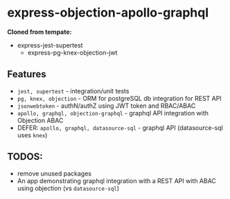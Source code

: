 # express-objection-apollo-graphql

**Cloned from tempate:**
- express-jest-supertest
    - express-pg-knex-objection-jwt



## Features
- `jest, supertest` - integration/unit tests
- `pg, knex, objection` - ORM for postgreSQL db integration for REST API
- `jsonwebtoken` - authN/authZ using JWT token and RBAC/ABAC
- `apollo, graphql, objection-graphql` - graphql API integration with Objection ABAC
- DEFER: `apollo, graphql, datasource-sql` - graphql API (datasource-sql uses `knex`)

## TODOS:
- remove unused packages
- An app demonstrating graphql integration with a REST API with ABAC using objection (vs `datasource-sql`)